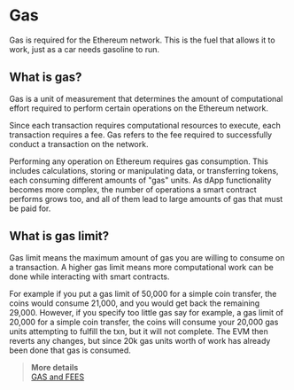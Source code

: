 # Gas

Gas is required for the Ethereum network. This is the fuel that allows it to work, just as a car needs gasoline to run.  

## What is gas?

Gas is a unit of measurement that determines the amount of computational effort required to perform certain operations on the Ethereum network.  

Since each transaction requires computational resources to execute, each transaction requires a fee. Gas refers to the fee required to successfully conduct a transaction on the network.  

Performing any operation on Ethereum requires gas consumption. This includes calculations, storing or manipulating data, or transferring tokens, each consuming different amounts of "gas" units. As dApp functionality becomes more complex, the number of operations a smart contract performs grows too, and all of them lead to large amounts of gas that must be paid for.

## What is gas limit?

Gas limit means the maximum amount of gas you are willing to consume on a transaction. A higher gas limit means more computational work can be done while interacting with smart contracts.  

For example if you put a gas limit of 50,000 for a simple coin transfer, the coins would consume 21,000, and you would get back the remaining 29,000. However, if you specify too little gas say for example, a gas limit of 20,000 for a simple coin transfer, the coins will consume your 20,000 gas units attempting to fulfill the txn, but it will not complete. The EVM then reverts any changes, but since 20k gas units worth of work has already been done that gas is consumed.

> **More details**  
> [GAS and FEES](https://ethereum.org/en/developers/docs/gas/)